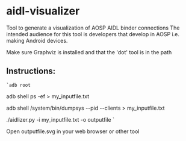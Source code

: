 # aidl-visualizer
Tool to generate a visualization of AOSP AIDL binder connections
The intended audience for this tool is developers that develop in AOSP
i.e. making Android devices.

Make sure Graphviz is installed and that the 'dot' tool is in the path

## Instructions:

	`adb root

adb shell ps -ef > my_inputfile.txt

adb shell /system/bin/dumpsys --pid --clients > my_inputfile.txt

./aidlizer.py -i my_inputfile.txt -o outputfile	`


Open outputfile.svg in your web browser or other tool


